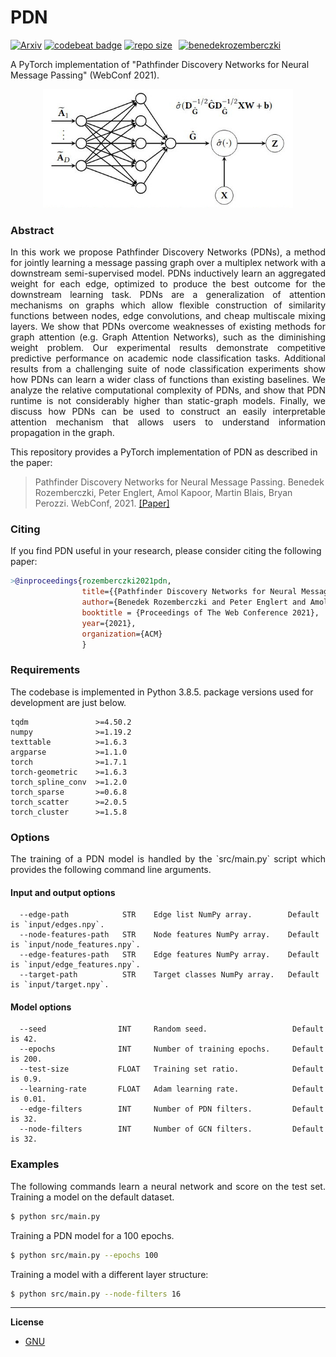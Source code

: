 PDN
============================================


[![Arxiv](https://img.shields.io/badge/ArXiv-2010.12878-orange.svg?color=blue)](https://arxiv.org/abs/2010.12878) [![codebeat badge](https://codebeat.co/badges/f7212651-50c6-40bd-9f4c-030ea56f43d3)](https://codebeat.co/projects/github-com-benedekrozemberczki-pdn-master)
 [![repo size](https://img.shields.io/github/repo-size/benedekrozemberczki/PDN.svg)](https://github.com/benedekrozemberczki/PDN/archive/master.zip)⠀[![benedekrozemberczki](https://img.shields.io/twitter/follow/benrozemberczki?style=social&logo=twitter)](https://twitter.com/intent/follow?screen_name=benrozemberczki)
 
 A PyTorch implementation of "Pathfinder Discovery Networks for Neural Message Passing" (WebConf 2021).


<p align="center">
  <img width="400" src="pdn.jpeg">
</p>

### Abstract

<p align="justify">
In this work we propose Pathfinder Discovery Networks (PDNs), a method for jointly learning a message passing graph over a multiplex network with a downstream semi-supervised model. PDNs inductively learn an aggregated weight for each edge, optimized to produce the best outcome for the downstream learning task. PDNs are a generalization of attention mechanisms on graphs which allow flexible construction of similarity functions between nodes, edge convolutions, and cheap multiscale mixing layers. We show that PDNs overcome weaknesses of existing methods for graph attention (e.g. Graph Attention Networks), such as the diminishing weight problem. Our experimental results demonstrate competitive predictive performance on academic node classification tasks. Additional results from a challenging suite of node classification experiments show how PDNs can learn a wider class of functions than existing baselines. We analyze the relative computational complexity of PDNs, and show that PDN runtime is not considerably higher than static-graph models. Finally, we discuss how PDNs can be used to construct an easily interpretable attention mechanism that allows users to understand information propagation in the graph.</p>

This repository provides a PyTorch implementation of PDN as described in the paper:

> Pathfinder Discovery Networks for Neural Message Passing.
> Benedek Rozemberczki, Peter Englert, Amol Kapoor, Martin Blais, Bryan Perozzi.
> WebConf, 2021.
> [[Paper]](https://arxiv.org/abs/2010.12878)


### Citing

If you find PDN useful in your research, please consider citing the following paper:
```bibtex
>@inproceedings{rozemberczki2021pdn,    
                title={{Pathfinder Discovery Networks for Neural Message Passing}},    
                author={Benedek Rozemberczki and Peter Englert and Amol Kapoor and Martin Blais and Bryan Perozzi},    
                booktitle = {Proceedings of The Web Conference 2021},
                year={2021},    
                organization={ACM}    
                }

```

### Requirements
The codebase is implemented in Python 3.8.5. package versions used for development are just below.
```
tqdm               >=4.50.2
numpy              >=1.19.2
texttable          >=1.6.3
argparse           >=1.1.0
torch              >=1.7.1
torch-geometric    >=1.6.3
torch_spline_conv  >=1.2.0
torch_sparse       >=0.6.8
torch_scatter      >=2.0.5
torch_cluster      >=1.5.8
```

### Options
<p align="justify">
The training of a PDN model is handled by the `src/main.py` script which provides the following command line arguments.</p>

#### Input and output options
```
  --edge-path            STR    Edge list NumPy array.        Default is `input/edges.npy`.
  --node-features-path   STR    Node features NumPy array.    Default is `input/node_features.npy`.
  --edge-features-path   STR    Edge features NumPy array.    Default is `input/edge_features.npy`.
  --target-path          STR    Target classes NumPy array.   Default is `input/target.npy`.
```
#### Model options
```
  --seed                INT     Random seed.                   Default is 42.
  --epochs              INT     Number of training epochs.     Default is 200.
  --test-size           FLOAT   Training set ratio.            Default is 0.9.
  --learning-rate       FLOAT   Adam learning rate.            Default is 0.01.
  --edge-filters        INT     Number of PDN filters.         Default is 32.
  --node-filters        INT     Number of GCN filters.         Default is 32.
```
### Examples
<p align="justify">
The following commands learn a neural network and score on the test set. Training a model on the default dataset.</p>

```sh
$ python src/main.py
```
Training a PDN model for a 100 epochs.
```sh
$ python src/main.py --epochs 100
```
Training a model with a different layer structure:
```sh
$ python src/main.py --node-filters 16
```
--------------------------------------------------------------------------------

**License**

- [GNU](https://github.com/benedekrozemberczki/ClusterGCN/blob/master/LICENSE)

